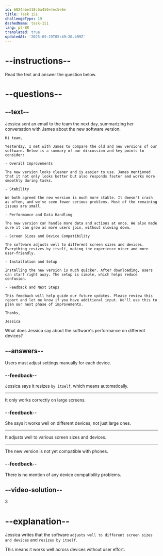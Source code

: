 ```yaml
---
id: 6824abe118c6a450e4ec5e6e
title: Task 151
challengeType: 19
dashedName: task-151
lang: pt-BR
translated: true
updatedAt: '2025-09-29T05:49:20.499Z'
---
```


<!-- READING -->

# --instructions--

Read the text and answer the question below.

# --questions--

## --text--

Jessica sent an email to the team the next day, summarizing her conversation with James about the new software version.

`Hi team,`

`Yesterday, I met with James to compare the old and new versions of our software. Below is a summary of our discussion and key points to consider:`

`- Overall Improvements`

`The new version looks cleaner and is easier to use. James mentioned that it not only looks better but also responds faster and works more smoothly during tasks.`

`- Stability`

`We both agreed the new version is much more stable. It doesn't crash as often, and we've seen fewer serious problems. Most of the remaining issues are small.`

`- Performance and Data Handling`

`The new version can handle more data and actions at once. We also made sure it can grow as more users join, without slowing down.`

`- Screen Sizes and Device Compatibility`

`The software adjusts well to different screen sizes and devices. Everything resizes by itself, making the experience nicer and more user-friendly.`

`- Installation and Setup`

`Installing the new version is much quicker. After downloading, users can start right away. The setup is simple, which helps reduce confusion.`

`- Feedback and Next Steps`

`This feedback will help guide our future updates. Please review this report and let me know if you have additional input. We'll use this to plan our next phase of improvements.`

`Thanks,`

`Jessica`

What does Jessica say about the software's performance on different devices?

## --answers--

Users must adjust settings manually for each device.

### --feedback--

Jessica says it resizes `by itself`, which means automatically.

---

It only works correctly on large screens.

### --feedback--

She says it works well on different devices, not just large ones.

---

It adjusts well to various screen sizes and devices.

---

The new version is not yet compatible with phones.

### --feedback--

There is no mention of any device compatibility problems.

## --video-solution--

3

# --explanation--

Jessica writes that the software `adjusts well to different screen sizes and devices` and `resizes by itself`.

This means it works well across devices without user effort.
